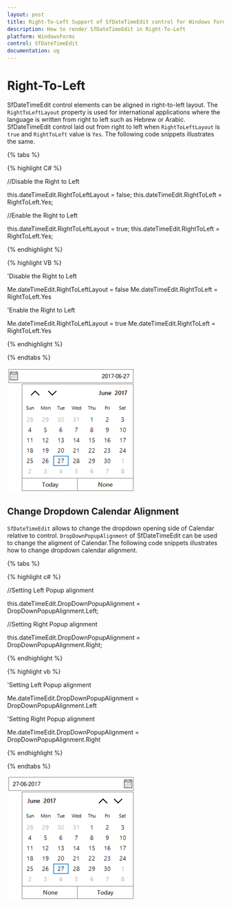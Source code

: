 ```yaml
---
layout: post
title: Right-To-Left Support of SfDateTimeEdit control for Windows Forms
description: How to render SfDateTimeEdit in Right-To-Left
platform: WindowsForms
control: SfDateTimeEdit
documentation: ug
---
```


# Right-To-Left

SfDateTimeEdit control elements can be aligned in right-to-left layout. The `RightToLeftLayout` property is used for international applications where the language is written from right to left such as Hebrew or Arabic. SfDateTimeEdit control laid out from right to left when `RightToLeftLayout` is `true` and  `RightToLeft` value is `Yes`. The following code snippets illustrates the same.

{% tabs %}

{% highlight C# %}

//Disable the Right to Left

this.dateTimeEdit.RightToLeftLayout = false;
this.dateTimeEdit.RightToLeft = RightToLeft.Yes;

//Enable the Right to Left 

this.dateTimeEdit.RightToLeftLayout = true;
this.dateTimeEdit.RightToLeft = RightToLeft.Yes;

{% endhighlight  %}

{% highlight VB %}

'Disable the Right to Left

Me.dateTimeEdit.RightToLeftLayout = false
Me.dateTimeEdit.RightToLeft = RightToLeft.Yes

'Enable the Right to Left 

Me.dateTimeEdit.RightToLeftLayout = true
Me.dateTimeEdit.RightToLeft = RightToLeft.Yes

{% endhighlight  %}

{% endtabs %}

![](righttoleft-images/lefttoright.png)

## Change Dropdown Calendar Alignment

`SfDateTimeEdit` allows to change the dropdown opening side of Calendar relative to control. `DropDownPopupAlignment` of SfDateTimeEdit can be used to change the aligment of Calendar.The following code snippets illustrates how to change dropdown calendar alignment.

{% tabs %}

{% highlight c# %}

//Setting Left Popup alignment

this.dateTimeEdit.DropDownPopupAlignment = DropDownPopupAlignment.Left;

//Setting Right Popup alignment

this.dateTimeEdit.DropDownPopupAlignment = DropDownPopupAlignment.Right;

{% endhighlight  %}

{% highlight vb %}

'Setting Left Popup alignment

Me.dateTimeEdit.DropDownPopupAlignment = DropDownPopupAlignment.Left

'Setting Right Popup alignment

Me.dateTimeEdit.DropDownPopupAlignment = DropDownPopupAlignment.Right

{% endhighlight  %}

{% endtabs %} 

![](appearance-images/popupalignment.png)